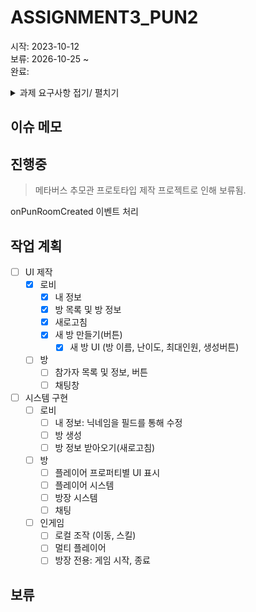 # ASSIGNMENT3_PUN2

시작: 2023-10-12 </br>
보류: 2026-10-25 ~ </br>
완료: </br>

<details>
<summary>과제 요구사항 접기/ 펼치기</summary>

============ Assignment3_PUN 과제 내용 ============

플랫폼: PC</br>

PUN을 통한 네트워킹(멀티플레이) 구현

- 방목록 확인기능
- 방목록 갱신기능
- 게임시작/종료 (게임내용 없이 시작, 종료만 => 모든플레이어 게임시작 및 종료 동기화)
- 룸프로퍼티 ( 룸이름, 인원표시, 난이도, 플레이중 => [Hard] 방제목 (2/3) 진행중 )
- 플레이어프로퍼티 (준비완료 => 모든플레이어가 준비완료여야 방장이 시작가능)
- 플레이어별로 캐릭터생성, 플레이어 이름표시, Transform 동기화
- 스킬사용(이펙트, 1회성)

=================================================
</details>

## 이슈 메모

## 진행중

> 메타버스 추모관 프로토타입 제작 프로젝트로 인해 보류됨.

onPunRoomCreated 이벤트 처리

## 작업 계획

- [ ]  UI 제작
    - [x]  로비
        - [x]  내 정보
        - [x]  방 목록 및 방 정보
        - [x]  새로고침
        - [x]  새 방 만들기(버튼)
            - [x]  새 방 UI (방 이름, 난이도, 최대인원, 생성버튼)
    - [ ]  방
        - [ ]  참가자 목록 및 정보, 버튼
        - [ ]  채팅창
- [ ]  시스템 구현
    - [ ]  로비
        - [ ]  내 정보: 닉네임을 필드를 통해 수정
        - [ ]  방 생성
        - [ ]  방 정보 받아오기(새로고침)
    - [ ]  방
        - [ ]  플레이어 프로퍼티별 UI 표시
        - [ ]  플레이어 시스템
        - [ ]  방장 시스템
        - [ ]  채팅
    - [ ]  인게임
        - [ ]  로컬 조작 (이동, 스킬)
        - [ ]  멀티 플레이어
        - [ ]  방장 전용: 게임 시작, 종료

## 보류

